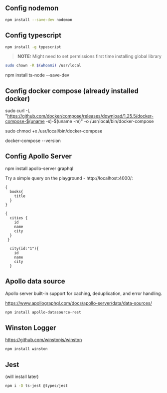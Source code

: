 ## Config nodemon

```bash
npm install --save-dev nodemon
```

## Config typescript

```bash
npm install -g typescript
```

> **NOTE:** Might need to set permissions first time installing global library

```bash
sudo chown -R $(whoami) /usr/local
```

npm install ts-node --save-dev


## Config docker compose (already installed docker)

sudo curl -L "https://github.com/docker/compose/releases/download/1.25.5/docker-compose-$(uname -s)-$(uname -m)" -o /usr/local/bin/docker-compose

sudo chmod +x /usr/local/bin/docker-compose

docker-compose --version


## Config Apollo Server
npm install apollo-server graphql


Try a simple query on the playground - http://localhost:4000/:

```
{
  books{
    title
  }
}
```
```
{
  cities {
    id
    name
    city
  }
 }
```
```
  city(id:"1"){
    id
    name
    city
  }
```

## Apollo data source

Apollo server built-in support for caching, deduplication, and error handling.

https://www.apollographql.com/docs/apollo-server/data/data-sources/

```bash
npm install apollo-datasource-rest
```


## Winston Logger

https://github.com/winstonjs/winston

```bash
npm install winston
```


## Jest

(will install later)

```bash
npm i -D ts-jest @types/jest
```
